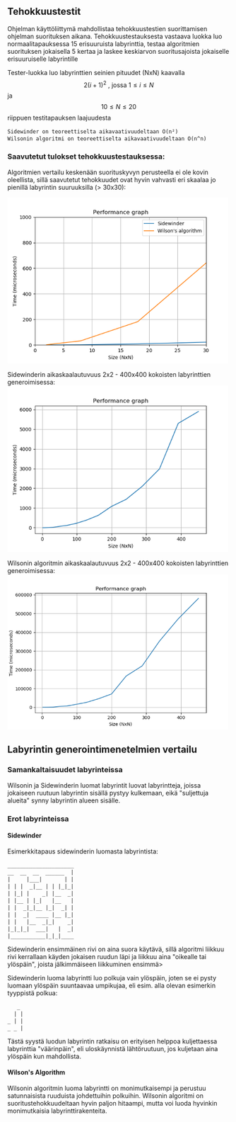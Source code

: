 ## Tehokkuustestit

Ohjelman käyttöliittymä mahdollistaa tehokkuustestien suorittamisen ohjelman suorituksen aikana.
Tehokkuustestauksesta vastaava luokka luo normaalitapauksessa 15 erisuuruista labyrinttia,
testaa algoritmien suorituksen jokaisella 5 kertaa ja laskee keskiarvon suoritusajoista
jokaiselle erisuuruiselle labyrintille

Tester-luokka luo labyrinttien seinien pituudet (NxN) kaavalla
$$2(i + 1)^2 \text{ , jossa  } 1 \le i \le N$$ ja $$10 \le N \le 20$$ riippuen testitapauksen laajuudesta


    Sidewinder on teoreettiselta aikavaativuudeltaan O(n²)
    Wilsonin algoritmi on teoreettiselta aikavaativuudeltaan O(n^n)

### Saavutetut tulokset tehokkuustestauksessa:

Algoritmien vertailu keskenään suorituskyvyn perusteella ei ole kovin oleellista, sillä saavutetut
tehokkuudet ovat hyvin vahvasti eri skaalaa jo pienillä labyrintin suuruuksilla (> 30x30):  

<img src="img/performanceN30.png" width="500"/>

Sidewinderin aikaskaalautuvuus 2x2 - 400x400 kokoisten labyrinttien generoimisessa:
<img src="img/swperformancefull.png" width="500"/>

Wilsonin algoritmin aikaskaalautuvuus 2x2 - 400x400 kokoisten labyrinttien generoimisessa:
<img src="img/waperformancefull.png" width="500"/>


## Labyrintin generointimenetelmien vertailu

### Samankaltaisuudet labyrinteissa

Wilsonin ja Sidewinderin luomat labyrintit luovat labyrintteja, joissa jokaiseen ruutuun labyrintin sisällä pystyy kulkemaan, eikä "suljettuja alueita" synny labyrintin alueen sisälle.

### Erot labyrinteissa

#### Sidewinder

Esimerkkitapaus sidewinderin luomasta labyrintista:

    _____________________
    __  __  __  ______  |
    |     |___|       | |
    | | |  _|__ | | |_|_|
    | |_| |    _| |__  _|
    | |__ | |_|   |__   |
    | |  _|_|__ |_|  _| |
    | |  _|  ____ |__ |_|
    | |   |__  _|_|    _|
    |_|_|_|  ___|   |  _|
    |___________|_|_|____


Sidewinderin ensimmäinen rivi on aina suora käytävä, sillä algoritmi liikkuu rivi kerrallaan käyden jokaisen ruudun läpi ja liikkuu aina "oikealle tai ylöspäin", joista jälkimmäiseen liikkuminen ensimmä>

Sidewinderin luoma labyrintti luo polkuja vain ylöspäin, joten se ei pysty luomaan ylöspäin suuntaavaa umpikujaa, eli esim. alla olevan esimerkin tyyppistä polkua:

       _
      | |
    _ | |
    _ _ |


Tästä syystä luodun labyrintin ratkaisu on erityisen helppoa kuljettaessa labyrinttia "väärinpäin", eli uloskäynnistä lähtöruutuun, jos kuljetaan aina ylöspäin kun mahdollista.

#### Wilson's Algorithm

Wilsonin algoritmin luoma labyrintti on monimutkaisempi ja perustuu satunnaisista ruuduista johdettuihin polkuihin.
Wilsonin algoritmi on suoritustehokkuudeltaan hyvin paljon hitaampi, mutta voi luoda hyvinkin monimutkaisia labyrinttirakenteita.
